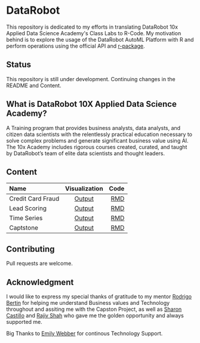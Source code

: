 # DataRobot

This repository is dedicated to my efforts in translating DataRobot 10x Applied Data Science Academy's Class Labs to R-Code. My motivation behind is to explore the usage of the DataRobot AutoML Platform with R and perform operations using the official API and [r-package](https://cran.r-project.org/web/packages/datarobot/datarobot.pdf).

## Status
This repository is still under development. Continuing changes in the README and Content. 

## What is DataRobot 10X Applied Data Science Academy?
A Training program that provides business analysts, data analysts, and citizen data scientists with the relentlessly practical education necessary to solve complex problems and generate significant business value using AI. The 10x Academy includes rigorous courses created, curated, and taught by DataRobot’s team of elite data scientists and thought leaders.  


## Content

| Name  | Visualization  | Code |
| :------------ |:---------------:| -----:|
| Credit Card Fraud      | [Output](https://raw.githubusercontent.com/imrohankataria/DataRobot/master/plots/Credit_Card_Fraud.png) | [RMD](https://github.com/imrohankataria/DataRobot/blob/master/Credit_Card_Fraud.Rmd) |
| Lead Scoring      | [Output](https://raw.githubusercontent.com/imrohankataria/DataRobot/master/plots/leadscore.png)        |   [RMD](https://github.com/imrohankataria/DataRobot/blob/master/LeadScoring.Rmd) |
| Time Series      | [Output](#)        |   [RMD](#) |
| Captstone      | [Output](#)        |   [RMD](#) |


## Contributing
Pull requests are welcome.

## Acknowledgment
I would like to express my special thanks of gratitude to my mentor [Rodrigo Bertin](https://www.linkedin.com/in/rodrigo-bertin-brazil/) for helping me understand Business values and Technology throughout and assiting me with the Capston Project,  as well as [Sharon Castillo](https://www.linkedin.com/in/sharon-castillo/) and [Rajiv Shah](https://www.linkedin.com/in/rcshah/) who gave me the golden opportunity and always supported me.

Big Thanks to [Emily Webber](https://www.linkedin.com/in/emily-webber-1802a180/) for continous Technology Support. 
